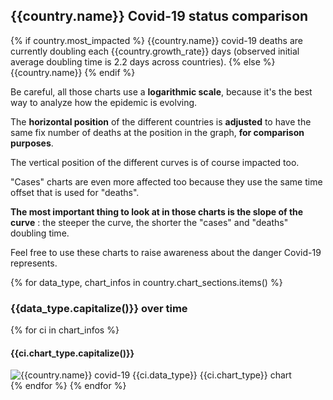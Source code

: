## {{country.name}} Covid-19 status comparison 
{% if country.most_impacted %}
{{country.name}} covid-19 deaths are currently doubling each {{country.growth_rate}} days (observed initial average doubling time is 2.2 days across countries).
{% else %}
{{country.name}}
{% endif %}


Be careful, all those charts use a **logarithmic scale**, because it's the best way to analyze how the epidemic is evolving.
 
The **horizontal position** of the different countries is **adjusted** to have the same fix number of deaths at the position in the graph, **for comparison purposes**.

The vertical position of the different curves is of course impacted too.

"Cases" charts are even more affected too because they use the same time offset that is used for "deaths".

**The most important thing to look at in those charts is the slope of the curve** : the steeper the curve, the shorter the "cases" and "deaths" doubling time.

Feel free to use these charts to raise awareness about the danger Covid-19 represents. 


{% for data_type, chart_infos in country.chart_sections.items() %} 
### {{data_type.capitalize()}} over time
{% for ci in chart_infos %} 
#### {{ci.chart_type.capitalize()}}
![{{country.name}} covid-19 {{ci.data_type}} {{ci.chart_type}} chart]({{url_prefix}}_{{ci.data_type}}.{{ci.chart_suffix}} "{{country.name}} covid-19 {{ci.data_type}} {{ci.chart_type}} chart")   
{% endfor %}
{% endfor %}
